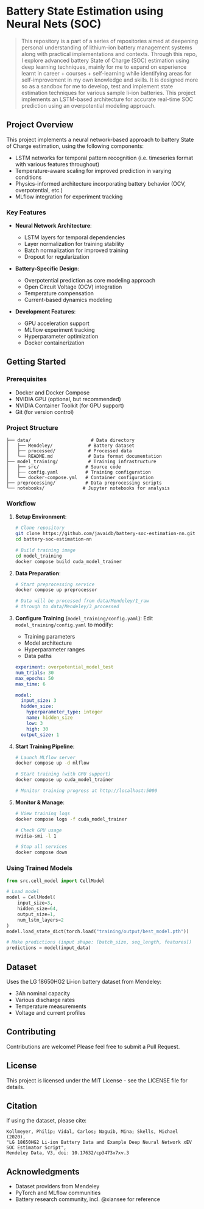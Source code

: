 # Battery State Estimation using Neural Nets (SOC)

> This repository is a part of a series of repositories aimed at deepening personal understanding of lithium-ion battery management systems along with practical implementations and contexts. Through this repo, I explore advanced battery State of Charge (SOC) estimation using deep learning techniques, mainly for me to expand on experience learnt in career + courses + self-learning while identifying areas for self-improvement in my own knowledge and skills. It is designed more so as a sandbox for me to develop, test and implement state estimation techniques for various sample li-ion batteries. This project implements an LSTM-based architecture for accurate real-time SOC prediction using an overpotential modeling approach.

## Project Overview

This project implements a neural network-based approach to battery State of Charge estimation, using the following components:
- LSTM networks for temporal pattern recognition (i.e. timeseries format with various features throughout)
- Temperature-aware scaling for improved prediction in varying conditions
- Physics-informed architecture incorporating battery behavior (OCV, overpotential, etc.)
- MLflow integration for experiment tracking

### Key Features

- **Neural Network Architecture**:
  - LSTM layers for temporal dependencies
  - Layer normalization for training stability
  - Batch normalization for improved training
  - Dropout for regularization

- **Battery-Specific Design**:
  - Overpotential prediction as core modeling approach
  - Open Circuit Voltage (OCV) integration
  - Temperature compensation
  - Current-based dynamics modeling

- **Development Features**:
  - GPU acceleration support
  - MLflow experiment tracking
  - Hyperparameter optimization
  - Docker containerization

## Getting Started

### Prerequisites
- Docker and Docker Compose
- NVIDIA GPU (optional, but recommended)
- NVIDIA Container Toolkit (for GPU support)
- Git (for version control)

### Project Structure
```
├── data/                      # Data directory
│   ├── Mendeley/             # Battery dataset
│   ├── processed/            # Processed data
│   └── README.md             # Data format documentation
├── model_training/           # Training infrastructure
│   ├── src/                 # Source code
│   ├── config.yaml          # Training configuration
│   └── docker-compose.yml   # Container configuration
├── preprocessing/           # Data preprocessing scripts
└── notebooks/              # Jupyter notebooks for analysis
```

### Workflow

1. **Setup Environment**:
   ```bash
   # Clone repository
   git clone https://github.com/javaidb/battery-soc-estimation-nn.git
   cd battery-soc-estimation-nn
   
   # Build training image
   cd model_training
   docker compose build cuda_model_trainer
   ```

2. **Data Preparation**:
   ```bash
   # Start preprocessing service
   docker compose up preprocessor
   
   # Data will be processed from data/Mendeley/1_raw
   # through to data/Mendeley/3_processed
   ```

3. **Configure Training** (`model_training/config.yaml`):
    Edit `model_training/config.yaml` to modify:
    - Training parameters
    - Model architecture
    - Hyperparameter ranges
    - Data paths

   ```yaml
   experiment: overpotential_model_test
   num_trials: 30
   max_epochs: 50
   max_time: 6
   
   model:
     input_size: 3
     hidden_size:
       hyperparameter_type: integer
       name: hidden_size
       low: 3
       high: 30
     output_size: 1
   ```

4. **Start Training Pipeline**:
   ```bash
   # Launch MLflow server
   docker compose up -d mlflow
   
   # Start training (with GPU support)
   docker compose up cuda_model_trainer
   
   # Monitor training progress at http://localhost:5000
   ```

5. **Monitor & Manage**:
   ```bash
   # View training logs
   docker compose logs -f cuda_model_trainer
   
   # Check GPU usage
   nvidia-smi -l 1
   
   # Stop all services
   docker compose down
   ```

### Using Trained Models

```python
from src.cell_model import CellModel

# Load model
model = CellModel(
    input_size=3,
    hidden_size=64,
    output_size=1,
    num_lstm_layers=2
)
model.load_state_dict(torch.load("training/output/best_model.pth"))

# Make predictions (input shape: [batch_size, seq_length, features])
predictions = model(input_data)
```

## Dataset

Uses the LG 18650HG2 Li-ion battery dataset from Mendeley:
- 3Ah nominal capacity
- Various discharge rates
- Temperature measurements
- Voltage and current profiles

## Contributing

Contributions are welcome! Please feel free to submit a Pull Request.

## License

This project is licensed under the MIT License - see the LICENSE file for details.

## Citation

If using the dataset, please cite:
```
Kollmeyer, Philip; Vidal, Carlos; Naguib, Mina; Skells, Michael (2020), 
"LG 18650HG2 Li-ion Battery Data and Example Deep Neural Network xEV SOC Estimator Script", 
Mendeley Data, V3, doi: 10.17632/cp3473x7xv.3
```

## Acknowledgments

- Dataset providers from Mendeley
- PyTorch and MLflow communities
- Battery research community, incl. @xiansee for reference
